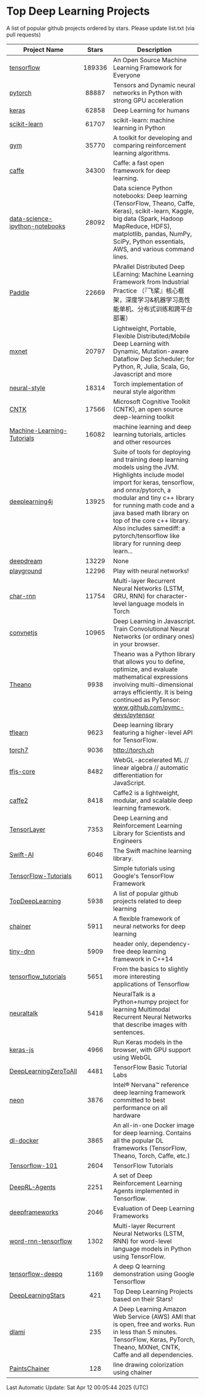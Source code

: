 # Top Deep Learning Projects
A list of popular github projects ordered by stars.
Please update list.txt (via pull requests)

|Project Name| Stars | Description |
| ---------- |:-----:| ----------- |
| [tensorflow](https://github.com/tensorflow/tensorflow) | 189336 | An Open Source Machine Learning Framework for Everyone |
| [pytorch](https://github.com/pytorch/pytorch) | 88887 | Tensors and Dynamic neural networks in Python with strong GPU acceleration |
| [keras](https://github.com/keras-team/keras) | 62858 | Deep Learning for humans |
| [scikit-learn](https://github.com/scikit-learn/scikit-learn) | 61707 | scikit-learn: machine learning in Python |
| [gym](https://github.com/openai/gym) | 35770 | A toolkit for developing and comparing reinforcement learning algorithms. |
| [caffe](https://github.com/BVLC/caffe) | 34300 | Caffe: a fast open framework for deep learning. |
| [data-science-ipython-notebooks](https://github.com/donnemartin/data-science-ipython-notebooks) | 28092 | Data science Python notebooks: Deep learning (TensorFlow, Theano, Caffe, Keras), scikit-learn, Kaggle, big data (Spark, Hadoop MapReduce, HDFS), matplotlib, pandas, NumPy, SciPy, Python essentials, AWS, and various command lines. |
| [Paddle](https://github.com/PaddlePaddle/Paddle) | 22669 | PArallel Distributed Deep LEarning: Machine Learning Framework from Industrial Practice （『飞桨』核心框架，深度学习&机器学习高性能单机、分布式训练和跨平台部署） |
| [mxnet](https://github.com/apache/mxnet) | 20797 | Lightweight, Portable, Flexible Distributed/Mobile Deep Learning with Dynamic, Mutation-aware Dataflow Dep Scheduler; for Python, R, Julia, Scala, Go, Javascript and more |
| [neural-style](https://github.com/jcjohnson/neural-style) | 18314 | Torch implementation of neural style algorithm |
| [CNTK](https://github.com/microsoft/CNTK) | 17566 | Microsoft Cognitive Toolkit (CNTK), an open source deep-learning toolkit |
| [Machine-Learning-Tutorials](https://github.com/ujjwalkarn/Machine-Learning-Tutorials) | 16082 | machine learning and deep learning tutorials, articles and other resources  |
| [deeplearning4j](https://github.com/deeplearning4j/deeplearning4j) | 13925 | Suite of tools for deploying and training deep learning models using the JVM. Highlights include model import for keras, tensorflow, and onnx/pytorch, a modular and tiny c++ library for running math code and a java based math library on top of the core c++ library. Also includes samediff: a pytorch/tensorflow like library for running deep learn... |
| [deepdream](https://github.com/google/deepdream) | 13229 | None |
| [playground](https://github.com/tensorflow/playground) | 12296 | Play with neural networks! |
| [char-rnn](https://github.com/karpathy/char-rnn) | 11754 | Multi-layer Recurrent Neural Networks (LSTM, GRU, RNN) for character-level language models in Torch |
| [convnetjs](https://github.com/karpathy/convnetjs) | 10965 | Deep Learning in Javascript. Train Convolutional Neural Networks (or ordinary ones) in your browser. |
| [Theano](https://github.com/Theano/Theano) | 9938 | Theano was a Python library that allows you to define, optimize, and evaluate mathematical expressions involving multi-dimensional arrays efficiently. It is being continued as PyTensor: www.github.com/pymc-devs/pytensor |
| [tflearn](https://github.com/tflearn/tflearn) | 9623 | Deep learning library featuring a higher-level API for TensorFlow. |
| [torch7](https://github.com/torch/torch7) | 9036 | http://torch.ch |
| [tfjs-core](https://github.com/tensorflow/tfjs-core) | 8482 | WebGL-accelerated ML // linear algebra // automatic differentiation for JavaScript. |
| [caffe2](https://github.com/facebookarchive/caffe2) | 8418 | Caffe2 is a lightweight, modular, and scalable deep learning framework. |
| [TensorLayer](https://github.com/tensorlayer/TensorLayer) | 7353 | Deep Learning and Reinforcement Learning Library for Scientists and Engineers  |
| [Swift-AI](https://github.com/Swift-AI/Swift-AI) | 6046 | The Swift machine learning library. |
| [TensorFlow-Tutorials](https://github.com/nlintz/TensorFlow-Tutorials) | 6011 | Simple tutorials using Google's TensorFlow Framework |
| [TopDeepLearning](https://github.com/aymericdamien/TopDeepLearning) | 5938 | A list of popular github projects related to deep learning |
| [chainer](https://github.com/chainer/chainer) | 5911 | A flexible framework of neural networks for deep learning |
| [tiny-dnn](https://github.com/tiny-dnn/tiny-dnn) | 5909 | header only, dependency-free deep learning framework in C++14 |
| [tensorflow_tutorials](https://github.com/pkmital/tensorflow_tutorials) | 5651 | From the basics to slightly more interesting applications of Tensorflow |
| [neuraltalk](https://github.com/karpathy/neuraltalk) | 5418 | NeuralTalk is a Python+numpy project for learning Multimodal Recurrent Neural Networks that describe images with sentences. |
| [keras-js](https://github.com/transcranial/keras-js) | 4966 | Run Keras models in the browser, with GPU support using WebGL |
| [DeepLearningZeroToAll](https://github.com/hunkim/DeepLearningZeroToAll) | 4481 | TensorFlow Basic Tutorial Labs |
| [neon](https://github.com/NervanaSystems/neon) | 3876 | Intel® Nervana™ reference deep learning framework committed to best performance on all hardware |
| [dl-docker](https://github.com/floydhub/dl-docker) | 3865 | An all-in-one Docker image for deep learning. Contains all the popular DL frameworks (TensorFlow, Theano, Torch, Caffe, etc.) |
| [Tensorflow-101](https://github.com/sjchoi86/Tensorflow-101) | 2604 | TensorFlow Tutorials |
| [DeepRL-Agents](https://github.com/awjuliani/DeepRL-Agents) | 2251 | A set of Deep Reinforcement Learning Agents implemented in Tensorflow. |
| [deepframeworks](https://github.com/zer0n/deepframeworks) | 2046 | Evaluation of Deep Learning Frameworks |
| [word-rnn-tensorflow](https://github.com/hunkim/word-rnn-tensorflow) | 1302 | Multi-layer Recurrent Neural Networks (LSTM, RNN) for word-level language models in Python using TensorFlow. |
| [tensorflow-deepq](https://github.com/siemanko/tensorflow-deepq) | 1169 | A deep Q learning demonstration using Google Tensorflow |
| [DeepLearningStars](https://github.com/hunkim/DeepLearningStars) | 421 | Top Deep Learning Projects based on their Stars! |
| [dlami](https://github.com/ritchieng/dlami) | 235 | A Deep Learning Amazon Web Service (AWS) AMI that is open, free and works. Run in less than 5 minutes. TensorFlow, Keras, PyTorch, Theano, MXNet, CNTK, Caffe and all dependencies. |
| [PaintsChainer](https://github.com/taizan/PaintsChainer) | 128 | line drawing colorization using chainer |

Last Automatic Update: Sat Apr 12 00:05:44 2025 (UTC)
